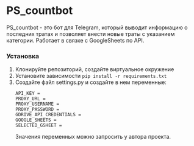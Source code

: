 # PS_countbot

PS_countbot - это бот для Telegram, который выводит информацию о последних тратах и позволяет внести новые траты с указанием категории.
Работает в связке с GoogleSheets по API.

### Установка

1. Клонируйте репозиторий, создайте виртуальное окружение
2. Установите зависимости `pip install -r requirements.txt`
3. Создайте файл settings.py и создайте в нем переменные:
    ```
    API_KEY = 
    PROXY_URL = 
    PROXY_USERNAME = 
    PROXY_PASSWORD = 
    GDRIVE_API_CREDENTIALS = 
    GOOGLE_SHEETS = 
    SELECTED_GSHEET = 
    ```
    Значения переменных можно запросить у автора проекта.

